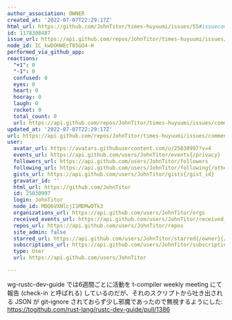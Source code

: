 ```yaml
---
author_association: OWNER
created_at: '2022-07-07T22:29:17Z'
html_url: https://github.com/JohnTitor/times-huyuumi/issues/55#issuecomment-1178308487
id: 1178308487
issue_url: https://api.github.com/repos/JohnTitor/times-huyuumi/issues/55
node_id: IC_kwDOHWEcT85GO4-H
performed_via_github_app: 
reactions:
  "+1": 0
  "-1": 0
  confused: 0
  eyes: 0
  heart: 0
  hooray: 0
  laugh: 0
  rocket: 0
  total_count: 0
  url: https://api.github.com/repos/JohnTitor/times-huyuumi/issues/comments/1178308487/reactions
updated_at: '2022-07-07T22:29:17Z'
url: https://api.github.com/repos/JohnTitor/times-huyuumi/issues/comments/1178308487
user:
  avatar_url: https://avatars.githubusercontent.com/u/25030997?v=4
  events_url: https://api.github.com/users/JohnTitor/events{/privacy}
  followers_url: https://api.github.com/users/JohnTitor/followers
  following_url: https://api.github.com/users/JohnTitor/following{/other_user}
  gists_url: https://api.github.com/users/JohnTitor/gists{/gist_id}
  gravatar_id: ''
  html_url: https://github.com/JohnTitor
  id: 25030997
  login: JohnTitor
  node_id: MDQ6VXNlcjI1MDMwOTk3
  organizations_url: https://api.github.com/users/JohnTitor/orgs
  received_events_url: https://api.github.com/users/JohnTitor/received_events
  repos_url: https://api.github.com/users/JohnTitor/repos
  site_admin: false
  starred_url: https://api.github.com/users/JohnTitor/starred{/owner}{/repo}
  subscriptions_url: https://api.github.com/users/JohnTitor/subscriptions
  type: User
  url: https://api.github.com/users/JohnTitor

---
```

wg-rustc-dev-guide では6週間ごとに活動を t-compiler weekly meeting にて報告 (check-in と呼ばれる) しているのだが、それのスクリプトから吐き出される JSON が git-ignore されておらず少し邪魔であったので無視するようにした: https://togithub.com/rust-lang/rustc-dev-guide/pull/1386